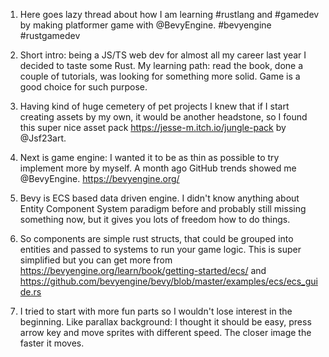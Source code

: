 1.  Here goes lazy thread about how I am learning #rustlang and #gamedev by making platformer game with @BevyEngine.
    #bevyengine #rustgamedev

2.  Short intro: being a JS/TS web dev for almost all my career last year I decided to taste some Rust. My learning path: read the book, done a couple of tutorials, was looking for something more solid. Game is a good choice for such purpose.

3.  Having kind of huge cemetery of pet projects I knew that if I start creating assets by my own, it would be another headstone, so I found this super nice asset pack https://jesse-m.itch.io/jungle-pack by @Jsf23art.

4.  Next is game engine: I wanted it to be as thin as possible to try implement more by myself. A month ago GitHub trends showed me @BevyEngine. https://bevyengine.org/

5.  Bevy is ECS based data driven engine. I didn't know anything about Entity Component System paradigm before and probably still missing something now, but it gives you lots of freedom how to do things.

6.  So components are simple rust structs, that could be grouped into entities and passed to systems to run your game logic. This is super simplified but you can get more from https://bevyengine.org/learn/book/getting-started/ecs/ and https://github.com/bevyengine/bevy/blob/master/examples/ecs/ecs_guide.rs

7.  I tried to start with more fun parts so I wouldn't lose interest in the beginning. Like parallax background: I thought it should be easy, press arrow key and move sprites with different speed. The closer image the faster it moves.
